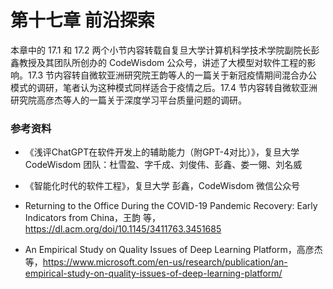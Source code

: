 # 第十七章 前沿探索


本章中的 17.1 和 17.2 两个小节内容转载自复旦大学计算机科学技术学院副院长彭鑫教授及其团队所创办的 CodeWisdom 公众号，讲述了大模型对软件工程的影响。17.3 节内容转自微软亚洲研究院王韵等人的一篇关于新冠疫情期间混合办公模式的调研，笔者认为这种模式同样适合于疫情之后。17.4 节内容转自微软亚洲研究院高彦杰等人的一篇关于深度学习平台质量问题的调研。


### 参考资料

- 《浅评ChatGPT在软件开发上的辅助能力（附GPT-4对比）》，复旦大学 CodeWisdom 团队：杜雪盈、字千成、刘俊伟、彭鑫、娄一翎、刘名威
- 《智能化时代的软件工程》，复旦大学 彭鑫，CodeWisdom 微信公众号
- Returning to the Office During the COVID-19 Pandemic Recovery: Early Indicators from China，王韵 等，https://dl.acm.org/doi/10.1145/3411763.3451685

- An Empirical Study on Quality Issues of Deep Learning Platform，高彦杰 等，https://www.microsoft.com/en-us/research/publication/an-empirical-study-on-quality-issues-of-deep-learning-platform/

